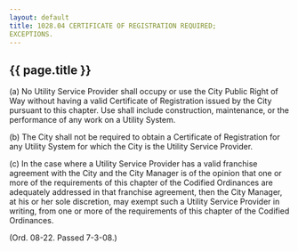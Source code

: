 ```yaml
---
layout: default 
title: 1028.04 CERTIFICATE OF REGISTRATION REQUIRED;
EXCEPTIONS.
---
```


{{ page.title }}
----------------

​(a) No Utility Service Provider shall occupy or use the City Public
Right of Way without having a valid Certificate of Registration issued
by the City pursuant to this chapter. Use shall include construction,
maintenance, or the performance of any work on a Utility System.

​(b) The City shall not be required to obtain a Certificate of
Registration for any Utility System for which the City is the Utility
Service Provider.

​(c) In the case where a Utility Service Provider has a valid franchise
agreement with the City and the City Manager is of the opinion that one
or more of the requirements of this chapter of the Codified Ordinances
are adequately addressed in that franchise agreement, then the City
Manager, at his or her sole discretion, may exempt such a Utility
Service Provider in writing, from one or more of the requirements of
this chapter of the Codified Ordinances.

(Ord. 08-22. Passed 7-3-08.)
